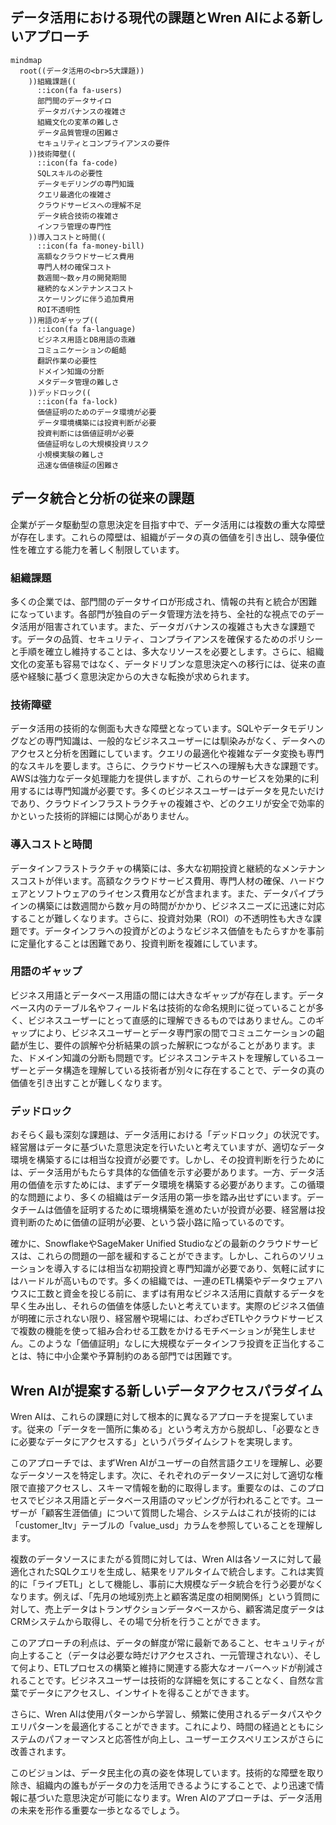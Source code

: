 ## データ活用における現代の課題とWren AIによる新しいアプローチ

```mermaid
mindmap
  root((データ活用の<br>5大課題))
    ))組織課題((
      ::icon(fa fa-users)
      部門間のデータサイロ
      データガバナンスの複雑さ
      組織文化の変革の難しさ
      データ品質管理の困難さ
      セキュリティとコンプライアンスの要件
    ))技術障壁((
      ::icon(fa fa-code)
      SQLスキルの必要性
      データモデリングの専門知識
      クエリ最適化の複雑さ
      クラウドサービスへの理解不足
      データ統合技術の複雑さ
      インフラ管理の専門性
    ))導入コストと時間((
      ::icon(fa fa-money-bill)
      高額なクラウドサービス費用
      専門人材の確保コスト
      数週間〜数ヶ月の開発期間
      継続的なメンテナンスコスト
      スケーリングに伴う追加費用
      ROI不透明性
    ))用語のギャップ((
      ::icon(fa fa-language)
      ビジネス用語とDB用語の乖離
      コミュニケーションの齟齬
      翻訳作業の必要性
      ドメイン知識の分断
      メタデータ管理の難しさ
    ))デッドロック((
      ::icon(fa fa-lock)
      価値証明のためのデータ環境が必要
      データ環境構築には投資判断が必要
      投資判断には価値証明が必要
      価値証明なしの大規模投資リスク
      小規模実験の難しさ
      迅速な価値検証の困難さ
```

## データ統合と分析の従来の課題
企業がデータ駆動型の意思決定を目指す中で、データ活用には複数の重大な障壁が存在します。これらの障壁は、組織がデータの真の価値を引き出し、競争優位性を確立する能力を著しく制限しています。

### 組織課題
多くの企業では、部門間のデータサイロが形成され、情報の共有と統合が困難になっています。各部門が独自のデータ管理方法を持ち、全社的な視点でのデータ活用が阻害されています。また、データガバナンスの複雑さも大きな課題です。データの品質、セキュリティ、コンプライアンスを確保するためのポリシーと手順を確立し維持することは、多大なリソースを必要とします。さらに、組織文化の変革も容易ではなく、データドリブンな意思決定への移行には、従来の直感や経験に基づく意思決定からの大きな転換が求められます。

### 技術障壁
データ活用の技術的な側面も大きな障壁となっています。SQLやデータモデリングなどの専門知識は、一般的なビジネスユーザーには馴染みがなく、データへのアクセスと分析を困難にしています。クエリの最適化や複雑なデータ変換も専門的なスキルを要します。さらに、クラウドサービスへの理解も大きな課題です。AWSは強力なデータ処理能力を提供しますが、これらのサービスを効果的に利用するには専門知識が必要です。多くのビジネスユーザーはデータを見たいだけであり、クラウドインフラストラクチャの複雑さや、どのクエリが安全で効率的かといった技術的詳細には関心がありません。

### 導入コストと時間
データインフラストラクチャの構築には、多大な初期投資と継続的なメンテナンスコストが伴います。高額なクラウドサービス費用、専門人材の確保、ハードウェアとソフトウェアのライセンス費用などが含まれます。また、データパイプラインの構築には数週間から数ヶ月の時間がかかり、ビジネスニーズに迅速に対応することが難しくなります。さらに、投資対効果（ROI）の不透明性も大きな課題です。データインフラへの投資がどのようなビジネス価値をもたらすかを事前に定量化することは困難であり、投資判断を複雑にしています。

### 用語のギャップ
ビジネス用語とデータベース用語の間には大きなギャップが存在します。データベース内のテーブル名やフィールド名は技術的な命名規則に従っていることが多く、ビジネスユーザーにとって直感的に理解できるものではありません。このギャップにより、ビジネスユーザーとデータ専門家の間でコミュニケーションの齟齬が生じ、要件の誤解や分析結果の誤った解釈につながることがあります。また、ドメイン知識の分断も問題です。ビジネスコンテキストを理解しているユーザーとデータ構造を理解している技術者が別々に存在することで、データの真の価値を引き出すことが難しくなります。

### デッドロック
おそらく最も深刻な課題は、データ活用における「デッドロック」の状況です。経営層はデータに基づいた意思決定を行いたいと考えていますが、適切なデータ環境を構築するには相当な投資が必要です。しかし、その投資判断を行うためには、データ活用がもたらす具体的な価値を示す必要があります。一方、データ活用の価値を示すためには、まずデータ環境を構築する必要があります。この循環的な問題により、多くの組織はデータ活用の第一歩を踏み出せずにいます。データチームは価値を証明するために環境構築を進めたいが投資が必要、経営層は投資判断のために価値の証明が必要、という袋小路に陥っているのです。

確かに、SnowflakeやSageMaker Unified Studioなどの最新のクラウドサービスは、これらの問題の一部を緩和することができます。しかし、これらのソリューションを導入するには相当な初期投資と専門知識が必要であり、気軽に試すにはハードルが高いものです。多くの組織では、一連のETL構築やデータウェアハウスに工数と資金を投じる前に、まずは有用なビジネス活用に貢献するデータを早く生み出し、それらの価値を体感したいと考えています。実際のビジネス価値が明確に示されない限り、経営層や現場には、わざわざETLやクラウドサービスで複数の機能を使って組み合わせる工数をかけるモチベーションが発生しません。このような「価値証明」なしに大規模なデータインフラ投資を正当化することは、特に中小企業や予算制約のある部門では困難です。

## Wren AIが提案する新しいデータアクセスパラダイム
Wren AIは、これらの課題に対して根本的に異なるアプローチを提案しています。従来の「データを一箇所に集める」という考え方から脱却し、「必要なときに必要なデータにアクセスする」というパラダイムシフトを実現します。

このアプローチでは、まずWren AIがユーザーの自然言語クエリを理解し、必要なデータソースを特定します。次に、それぞれのデータソースに対して適切な権限で直接アクセスし、スキーマ情報を動的に取得します。重要なのは、このプロセスでビジネス用語とデータベース用語のマッピングが行われることです。ユーザーが「顧客生涯価値」について質問した場合、システムはこれが技術的には「customer_ltv」テーブルの「value_usd」カラムを参照していることを理解します。

複数のデータソースにまたがる質問に対しては、Wren AIは各ソースに対して最適化されたSQLクエリを生成し、結果をリアルタイムで統合します。これは実質的に「ライブETL」として機能し、事前に大規模なデータ統合を行う必要がなくなります。例えば、「先月の地域別売上と顧客満足度の相関関係」という質問に対して、売上データはトランザクションデータベースから、顧客満足度データはCRMシステムから取得し、その場で分析を行うことができます。

このアプローチの利点は、データの鮮度が常に最新であること、セキュリティが向上すること（データは必要な時だけアクセスされ、一元管理されない）、そして何より、ETLプロセスの構築と維持に関連する膨大なオーバーヘッドが削減されることです。ビジネスユーザーは技術的な詳細を気にすることなく、自然な言葉でデータにアクセスし、インサイトを得ることができます。

さらに、Wren AIは使用パターンから学習し、頻繁に使用されるデータパスやクエリパターンを最適化することができます。これにより、時間の経過とともにシステムのパフォーマンスと応答性が向上し、ユーザーエクスペリエンスがさらに改善されます。

このビジョンは、データ民主化の真の姿を体現しています。技術的な障壁を取り除き、組織内の誰もがデータの力を活用できるようにすることで、より迅速で情報に基づいた意思決定が可能になります。Wren AIのアプローチは、データ活用の未来を形作る重要な一歩となるでしょう。
